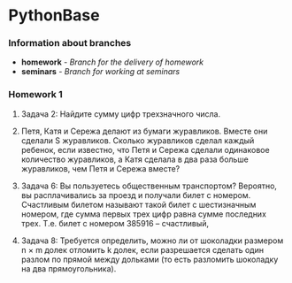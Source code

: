 # PythonBase

### Information about branches
* **homework** - *Branch for the delivery of homework*
* **seminars** - *Branch for working at seminars*

### Homework 1
1. Задача 2: Найдите сумму цифр трехзначного числа.


2. Петя, Катя и Сережа делают из бумаги журавликов. Вместе они сделали S журавликов. 
Сколько журавликов сделал каждый ребенок, если известно, что Петя и Сережа сделали одинаковое 
количество журавликов, а Катя сделала в два раза больше журавликов, чем Петя и Сережа вместе?


3. Задача 6: Вы пользуетесь общественным транспортом? Вероятно, вы расплачивались за проезд и 
получали билет с номером. Счастливым билетом называют такой билет с шестизначным номером, 
где сумма первых трех цифр равна сумме последних трех. Т.е. билет с номером 385916 – счастливый, 


4. Задача 8: Требуется определить, можно ли от шоколадки размером n × m долек отломить k долек, если разрешается 
сделать один разлом по прямой между дольками (то есть разломить шоколадку на два прямоугольника).